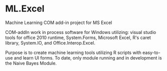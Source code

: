 # ML.Excel
Machine Learning COM add-in project for MS Excel

COM-addIn work in process software for Windows utilizing:
  visual studio tools for office 2010 runtime, System.Forms, Microsoft Excel, R's caret library, System.IO, and Office.Interop.Excel.
  
Purpose is to create machine learning tools utilizing R scripts with easy-to-use and learn UI forms.
To date, only module running and in development is the Naive Bayes Module.
